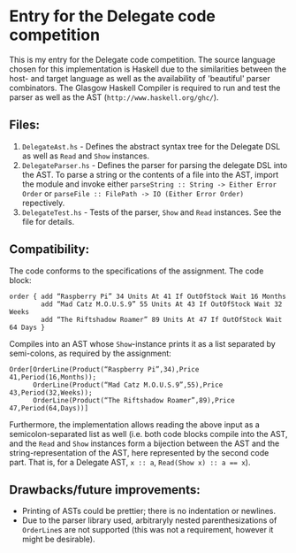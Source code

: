 Entry for the Delegate code competition
=======================================
This is my entry for the Delegate code competition. The source language chosen for this implementation is Haskell due to the similarities between the host- and target language as well as the availability of 'beautiful' parser combinators. The Glasgow Haskell Compiler is required to run and test the parser as well as the AST (`http://www.haskell.org/ghc/`).

Files:
------
1. `DelegateAst.hs` - Defines the abstract syntax tree for the Delegate DSL as well as `Read` and `Show` instances.
2. `DelegateParser.hs` - Defines the parser for parsing the delegate DSL into the AST. To parse a string or the contents of a file into the AST, import the module and invoke either `parseString :: String -> Either Error Order` or `parseFile :: FilePath -> IO (Either Error Order)` repectively.
3. `DelegateTest.hs` - Tests of the parser, `Show` and `Read` instances. See the file for details.

Compatibility:
--------------
The code conforms to the specifications of the assignment. The code block:

    order { add “Raspberry Pi” 34 Units At 41 If OutOfStock Wait 16 Months
            add “Mad Catz M.O.U.S.9” 55 Units At 43 If OutOfStock Wait 32 Weeks
            add “The Riftshadow Roamer” 89 Units At 47 If OutOfStock Wait 64 Days }

Compiles into an AST whose `Show`-instance prints it as a list separated by semi-colons, as required by the assignment:

    Order[OrderLine(Product(“Raspberry Pi”,34),Price 41,Period(16,Months));
          OrderLine(Product(“Mad Catz M.O.U.S.9”,55),Price 43,Period(32,Weeks));
          OrderLine(Product(“The Riftshadow Roamer”,89),Price 47,Period(64,Days))]

Furthermore, the implementation allows reading the above input as a semicolon-separated list as well (i.e. both code blocks compile into the AST, and the `Read` and `Show` instances form a bijection between the AST and the string-representation of the AST, here represented by the second code part. That is, for a Delegate AST, `x :: a`, `Read(Show x) :: a == x`).

Drawbacks/future improvements:
-----------------------------
- Printing of ASTs could be prettier; there is no indentation or newlines.
- Due to the parser library used, arbitraryly nested parenthesizations of `OrderLine`s are not supported (this was not a requirement, however it might be desirable).
